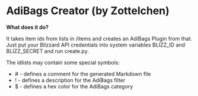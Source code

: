 # AdiBags Creator (by Zottelchen)

**What does it do?**

It takes item ids from lists in /items and creates an AdiBags Plugin from that. Just put your Blizzard API credentials into system variables BLIZZ_ID and BLIZZ_SECRET and run create.py. 

The idlists may contain some special symbols:

* \# - defines a comment for the generated Markdown file
* ! - defines a description for the AdiBags filter
* $ - defines a hex color for the AdiBags category